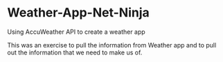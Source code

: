 # Weather-App-Net-Ninja
Using AccuWeather API to create a weather app

This was an exercise to pull the information from Weather app and to pull out the information that we need to make us of. 

